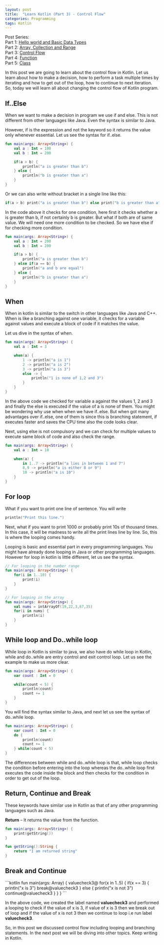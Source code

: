 ```yaml
---
layout: post
title:  "Learn Kotlin (Part 3) - Control Flow"
categories: Programming
tags: Kotlin
---
```

Post Series: <br />
Part 1: [Hello world and Basic Data Types](https://sudeepacharya.com.np/blog/2018/12/02/learn-kotlin-part-1-hello-world-and-basic-data-types/)<br />
Part 2: [Array, Collection and Range](https://sudeepacharya.com.np/blog/2018/12/10/learn-kotlin-part-2-array-collection-and-range/)<br />
Part 3: [Control Flow](https://sudeepacharya.com.np/blog/2018/12/16/learn-kotlin-part-3-control-flow/)<br />
Part 4: [Function](https://sudeepacharya.com.np/blog/2018/12/24/learn-kotlin-part-4-function/)<br />
Part 5: [Class](https://sudeepacharya.com.np/blog/2019/01/08/learn-kotlin-part-5-class/)<br />

In this post we are going to learn about the control flow in Kotlin. Let us learn about how to make a decision, how to perform a task multiple times by iterating and how to get out of the loop, how to continue to next iteration. So, today we will learn all about changing the control flow of Kotlin program.

<h2>If..Else</h2>
When we want to make a decision in program we use if and else. This is not different from other languages like Java. Even the syntax is similar to Java.

However, if is the expression and not the keyword so it returns the value only whenever essential. Let us see the syntax for if..else.

```kotlin
fun main(args: Array<String>) {
    val a : Int = 100
    val b : Int = 200

    if(a > b) {
        println("a is greater than b")
    } else {
        println("b is greater than a")
    }
}
```

Or we can also write without bracket in a single line like this:

```kotlin
if(a > b) print("a is greater than b") else print("b is greater than a")
```

In the code above it checks for one condition, here first it checks whether a is greater than b, if not certainly b is greater. But what if both are of same value. We will need one more condition to be checked. So we have else if for checking more condition.

```kotlin
fun main(args: Array<String>) {
    val a : Int = 200
    val b : Int = 200

    if(a > b) {
        println("a is greater than b")
    } else if(a == b) {
        println("a and b are equal")
    } else {
        println("b is greater than a")
    }
}
```

<h2>When</h2>
When in kotlin is similar to the switch in other languages like Java and C++. When is like a branching against one variable, it checks for a variable against values and execute a block of code if it matches the value.

Let us dive in the syntax of when.

```kotlin
fun main(args: Array<String>) {
    val a : Int = 3

    when(a) {
        1 -> println("a is 1")
        2 -> println("a is 2")
        3 -> println("a is 3")
        else -> {
            println("1 is none of 1,2 and 3")
        }
    }
}
```
In the above code we checked for variable a against the values 1, 2 and 3 and finally the else is executed if the value of a is none of them. You might be wondering why use when  when we have if..else. But when got many advantages over if..else, one of them is since this is branching statement, if executes faster and saves the CPU time also the code looks clear.

Next, using else is not compulsory and we can check for multiple values to execute same block of code and also check the range.

```kotlin
fun main(args: Array<String>) {
    val a : Int = 10

    when(a) {
        in 1..7 -> println("a lies in between 1 and 7")
        8,9 -> println("a is either 8 or 9")
        10 -> println("a is 10")
    }
}
```
<h2>For loop</h2>
What if you want to print one line of sentence. You will write

```kotlin
println("Print this line.")
```

Next, what if you want to print 1000 or probably print 10s of thousand times. In this case, it will be madness to write all the print lines line by line. So, this is where the looping comes handy.

Looping is basic and essential part in every programming languages. You might have already done looping in Java or other programming languages. However for loop in kotlin is little different, let us see the syntax.

```kotlin
// For looping in the number range
fun main(args: Array<String>) {
    for(i in 1..10) {
        print(i)
    }
}
```

```kotlin
// For looping in the array
fun main(args: Array<String>) {
    val nums = intArrayOf(19,22,3,67,35)
    for(i in nums) {
        println(i)
    }
}
```
<h2>While loop and Do..while loop</h2>
While loop in Kotlin is similar to java, we also have do while loop in Kotlin, while and do..while are entry control and exit control loop. Let us see the example to make us more clear.

```kotlin
fun main(args: Array<String>) {
    var count : Int = 0

    while(count < 5) {
        println(count)
        count += 1
    }
}
```

You will find the syntax similar to Java, and next let us see the syntax of do..while loop.

```kotlin
fun main(args: Array<String>) {
    var count : Int = 0
    do {
        println(count)
        count += 1
    } while(count < 5)
}
```

The differences between while and do..while loop is that, while loop checks the condition before entering into the loop whereas the do..while loop first executes the code inside the block and then checks for the condition in order to get out of the loop.

<h2>Return, Continue and Break</h2>
These keywords have similar use in Kotlin as that of any other programming languages such as Java.

<b>Return</b> – It returns the value from the function.

```kotlin
fun main(args: Array<String>) {
    print(getString())
}

fun getString():String {
    return "I am returned string"
}
```

<h2>Break and Continue</h2>
```kotlin
fun main(args: Array<String>) {
   valuecheck3@ for(x in 1..5) {
      if(x == 3) {
         println("x is 3")
         break@valuecheck3
      } else {
         println("x is not 3")
         continue@valuecheck3
      }
   }
}
```

In the above code, we created the label named <b>valuecheck3</b> and performed a looping to check if the value of x is 3, if value of x is 3 then we break out of loop and if the value of x is not 3 then we continue to loop i.e run label <b>valuecheck3</b>.

So, in this post we discussed control flow including looping and branching statements. In the next post we will be diving into other topics. Keep writing in Kotlin.

